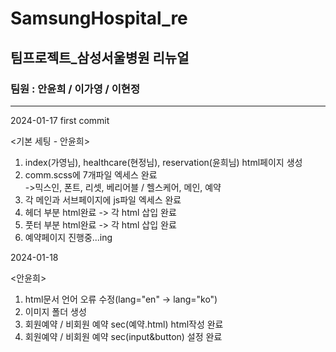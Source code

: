 # SamsungHospital_re
## 팀프로젝트_삼성서울병원 리뉴얼
### 팀원 : 안윤희 / 이가영 / 이현정

------------------------------------------
2024-01-17 first commit  
  
<기본 세팅 - 안윤희>
1. index(가영님), healthcare(현정님), reservation(윤희님) html페이지 생성  
2. comm.scss에 7개파일 엑세스 완료  
->믹스인, 폰트, 리셋, 베리어블 / 헬스케어, 메인, 예약  
3. 각 메인과 서브페이지에 js파일 엑세스 완료  
4. 헤더 부분 html완료 -> 각 html 삽입 완료  
5. 풋터 부분 html완료 -> 각 html 삽입 완료
6. 예약페이지 진행중...ing

2024-01-18  
  
<안윤희>  
1. html문서 언어 오류 수정(lang="en" -> lang="ko")
2. 이미지 폴더 생성
3. 회원예약 / 비회원 예약 sec(예약.html) html작성 완료
4. 회원예약 / 비회원 예약 sec(input&button) 설정 완료